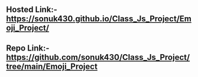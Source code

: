 ## Hosted Link:- https://sonuk430.github.io/Class_Js_Project/Emoji_Project/

## Repo Link:-https://github.com/sonuk430/Class_Js_Project/tree/main/Emoji_Project